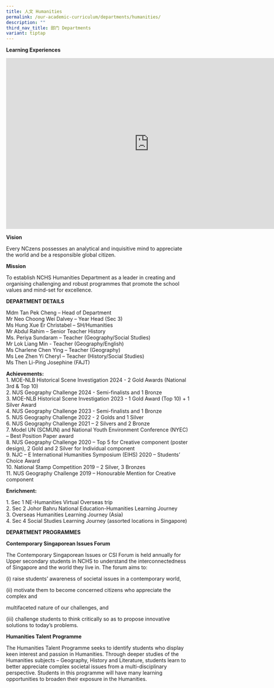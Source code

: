 ```yaml
---
title: 人文 Humanities
permalink: /our-academic-curriculum/departments/humanities/
description: ""
third_nav_title: 部门 Departments
variant: tiptap
---
```

<p><strong>Learning Experiences</strong>
</p>
<div class="iframe-wrapper">
<iframe height="467" width="780" allowfullscreen="true" frameborder="0" src="https://docs.google.com/presentation/d/e/2PACX-1vSBHNvFpYFG_fN2X2nniepBGStPpKZFgUDwe6ggGnTE6GAVetubRJavtserV8oALWgJQOyHBiH73Kni/embed?start=true&amp;loop=true&amp;delayms=5000"></iframe>
</div>
<p><strong>Vision</strong>
</p>
<p>Every NCzens possesses an analytical and inquisitive mind to appreciate
the world and be a responsible global citizen.</p>
<p><strong>Mission</strong>
</p>
<p>To establish NCHS Humanities Department as a leader in creating and organising
challenging and robust programmes that promote the school values and mind-set
for excellence.</p>
<p><strong>DEPARTMENT DETAILS</strong>
</p>
<p>Mdm Tan Pek Cheng – Head of Department
<br>Mr Neo Choong Wei Dalvey – Year Head (Sec 3)
<br>Ms Hung Xue Er Christabel – SH/Humanities
<br>Mr Abdul Rahim – Senior Teacher History
<br>Ms. Periya Sundaram – Teacher (Geography/Social Studies)
<br>Mr Lok Liang Min - Teacher (Geography/English)
<br>Ms Charlene Chen Ying – Teacher (Geography)
<br>Ms Lee Zhen Yi Cheryl – Teacher (History/Social Studies)
<br>Ms Then Li-Ping Josephine (FAJT)</p>
<p><strong>Achievements:</strong> 
<br>1. MOE-NLB Historical Scene Investigation 2024 - 2 Gold Awards (National
3rd &amp; Top 10)
<br>2. NUS Geography Challenge 2024 - Semi-finalists and 1 Bronze
<br>3. MOE-NLB Historical Scene Investigation 2023 - 1 Gold Award (Top 10)
+ 1 Silver Award
<br>4. NUS Geography Challenge 2023 - Semi-finalists and 1 Bronze
<br>5. NUS Geography Challenge 2022 - 2 Golds and 1 Silver
<br>6. NUS Geography Challenge 2021 – 2 Silvers and 2 Bronze
<br>7. Model UN (SCMUN) and National Youth Environment Conference (NYEC) –
Best Position Paper award
<br>8. NUS Geography Challenge 2020 – Top 5 for Creative component (poster
design), 2 Gold and 2 Silver for Individual component
<br>9. NJC – E International Humanities Symposium (EIHS) 2020 – Students’
Choice Award
<br>10. National Stamp Competition 2019 – 2 Silver, 3 Bronzes
<br>11. NUS Geography Challenge 2019 – Honourable Mention for Creative component</p>
<p><strong>Enrichment:</strong>
</p>
<p>1. Sec 1 NE-Humanities Virtual Overseas trip
<br>2. Sec 2 Johor Bahru National Education-Humanities Learning Journey
<br>3. Overseas Humanities Learning Journey (Asia)
<br>4. Sec 4 Social Studies Learning Journey (assorted locations in Singapore)</p>
<p><strong>DEPARTMENT PROGRAMMES</strong>
</p>
<p><strong>Contemporary Singaporean Issues Forum</strong>
</p>
<p>The Contemporary Singaporean Issues or CSI Forum is held annually for
Upper secondary students in NCHS to understand the interconnectedness of
Singapore and the world they live in. The forum aims to:</p>
<p>(i) raise students’ awareness of societal issues in a contemporary world,</p>
<p>(ii) motivate them to become concerned citizens who appreciate the complex
and</p>
<p>multifaceted nature of our challenges, and</p>
<p>(iii) challenge students to think critically so as to propose innovative
solutions to today’s problems.</p>
<p><strong>Humanities Talent Programme</strong>
</p>
<p>The Humanities Talent Programme seeks to identify students who display
keen interest and passion in Humanities. Through deeper studies of the
Humanities subjects – Geography, History and Literature, students learn
to better appreciate complex societal issues from a multi-disciplinary
perspective. Students in this programme will have many learning opportunities
to broaden their exposure in the Humanities.</p>
<p></p>